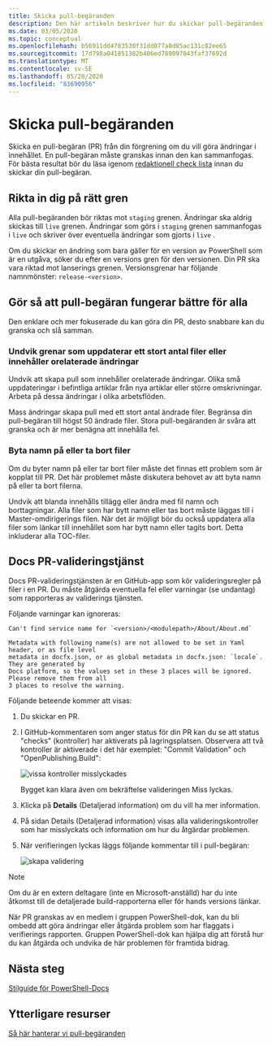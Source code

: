 ```yaml
---
title: Skicka pull-begäranden
description: Den här artikeln beskriver hur du skickar pull-begäranden till databasen PowerShell-dok.
ms.date: 03/05/2020
ms.topic: conceptual
ms.openlocfilehash: b56911dd4703530f31dd077a8d85ac131c82ee65
ms.sourcegitcommit: 17d798a041851382b406ed789097843faf37692d
ms.translationtype: MT
ms.contentlocale: sv-SE
ms.lasthandoff: 05/20/2020
ms.locfileid: "83690956"
---
```

# <a name="how-to-submit-pull-requests"></a>Skicka pull-begäranden

Skicka en pull-begäran (PR) från din förgrening om du vill göra ändringar i innehållet. En pull-begäran måste granskas innan den kan sammanfogas. För bästa resultat bör du läsa igenom [redaktionell check lista](editorial-checklist.md) innan du skickar din pull-begäran.

## <a name="target-the-correct-branch"></a>Rikta in dig på rätt gren

Alla pull-begäranden bör riktas mot `staging` grenen. Ändringar ska aldrig skickas till `live` grenen. Ändringar som görs i `staging` grenen sammanfogas i `live` och skriver över eventuella ändringar som gjorts i `live` .

Om du skickar en ändring som bara gäller för en version av PowerShell som är en utgåva, söker du efter en versions gren för den versionen. Din PR ska vara riktad mot lanserings grenen. Versionsgrenar har följande namnmönster: `release-<version>`.

## <a name="make-the-pull-request-process-work-better-for-everyone"></a>Gör så att pull-begäran fungerar bättre för alla

Den enklare och mer fokuserade du kan göra din PR, desto snabbare kan du granska och slå samman.

### <a name="avoid-branches-that-update-large-numbers-of-files-or-contain-unrelated-changes"></a>Undvik grenar som uppdaterar ett stort antal filer eller innehåller orelaterade ändringar

Undvik att skapa pull som innehåller orelaterade ändringar. Olika små uppdateringar i befintliga artiklar från nya artiklar eller större omskrivningar. Arbeta på dessa ändringar i olika arbetsflöden.

Mass ändringar skapa pull med ett stort antal ändrade filer. Begränsa din pull-begäran till högst 50 ändrade filer. Stora pull-begäranden är svåra att granska och är mer benägna att innehålla fel.

### <a name="renaming-or-deleting-files"></a>Byta namn på eller ta bort filer

Om du byter namn på eller tar bort filer måste det finnas ett problem som är kopplat till PR. Det här problemet måste diskutera behovet av att byta namn på eller ta bort filerna.

Undvik att blanda innehålls tillägg eller ändra med fil namn och borttagningar. Alla filer som har bytt namn eller tas bort måste läggas till i Master-omdirigerings filen. När det är möjligt bör du också uppdatera alla filer som länkar till innehållet som har bytt namn eller tagits bort. Detta inkluderar alla TOC-filer.

## <a name="docs-pr-validation-service"></a>Docs PR-valideringstjänst

Docs PR-valideringstjänsten är en GitHub-app som kör valideringsregler på filer i en PR. Du måste åtgärda eventuella fel eller varningar (se undantag) som rapporteras av validerings tjänsten.

Följande varningar kan ignoreras:

```
Can't find service name for `<version>/<modulepath>/About/About.md`
```

```
Metadata with following name(s) are not allowed to be set in Yaml header, or as file level
metadata in docfx.json, or as global metadata in docfx.json: `locale`. They are generated by
Docs platform, so the values set in these 3 places will be ignored. Please remove them from all
3 places to resolve the warning.
```

Följande beteende kommer att visas:

1. Du skickar en PR.
1. I GitHub-kommentaren som anger status för din PR kan du se att status "checks" (kontroller) har aktiverats på lagringsplatsen. Observera att två kontroller är aktiverade i det här exemplet: "Commit Validation" och "OpenPublishing.Build":

   ![vissa kontroller misslyckades](media/pull-requests/validation-failed.png)

   Bygget kan klara även om bekräftelse valideringen Miss lyckas.

1. Klicka på **Details** (Detaljerad information) om du vill ha mer information.
1. På sidan Details (Detaljerad information) visas alla valideringskontroller som har misslyckats och information om hur du åtgärdar problemen.
1. När verifieringen lyckas läggs följande kommentar till i pull-begäran:

   ![skapa validering](media/pull-requests/build-validation.png)

> [!NOTE]
> Om du är en extern deltagare (inte en Microsoft-anställd) har du inte åtkomst till de detaljerade build-rapporterna eller för hands versions länkar.

När PR granskas av en medlem i gruppen PowerShell-dok, kan du bli ombedd att göra ändringar eller åtgärda problem som har flaggats i verifierings rapporten. Gruppen PowerShell-dok kan hjälpa dig att förstå hur du kan åtgärda och undvika de här problemen för framtida bidrag.

## <a name="next-steps"></a>Nästa steg

[Stilguide för PowerShell-Docs](powershell-style-guide.md)

## <a name="additional-resources"></a>Ytterligare resurser

[Så här hanterar vi pull-begäranden](managing-pull-requests.md)
